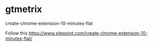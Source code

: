 # gtmetrix
create-chrome-extension-10-minutes-flat

Follow this
https://www.sitepoint.com/create-chrome-extension-10-minutes-flat/
